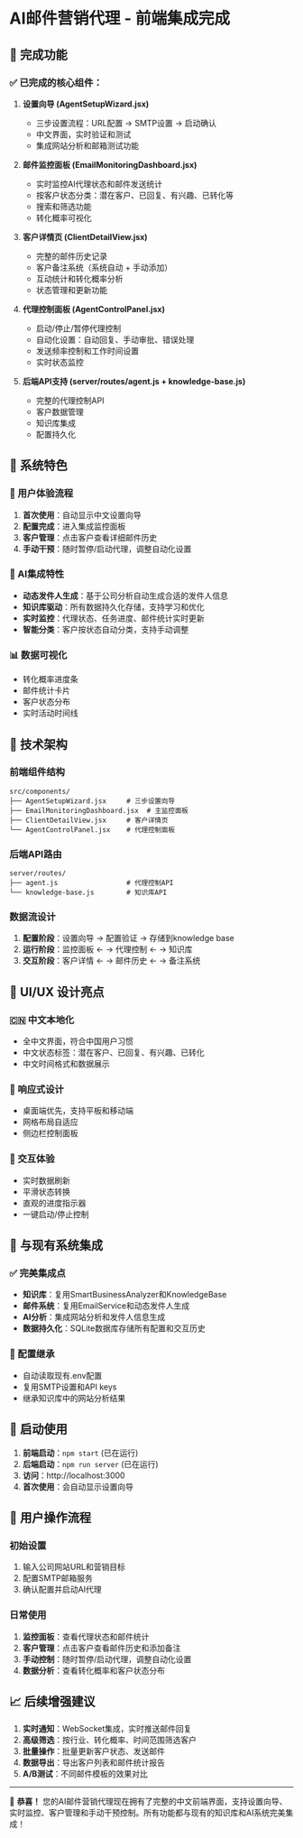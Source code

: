 # AI邮件营销代理 - 前端集成完成

## 🎉 完成功能

### ✅ 已完成的核心组件：

1. **设置向导 (AgentSetupWizard.jsx)**
   - 三步设置流程：URL配置 → SMTP设置 → 启动确认
   - 中文界面，实时验证和测试
   - 集成网站分析和邮箱测试功能

2. **邮件监控面板 (EmailMonitoringDashboard.jsx)**
   - 实时监控AI代理状态和邮件发送统计
   - 按客户状态分类：潜在客户、已回复、有兴趣、已转化等
   - 搜索和筛选功能
   - 转化概率可视化

3. **客户详情页 (ClientDetailView.jsx)**
   - 完整的邮件历史记录
   - 客户备注系统（系统自动 + 手动添加）
   - 互动统计和转化概率分析
   - 状态管理和更新功能

4. **代理控制面板 (AgentControlPanel.jsx)**
   - 启动/停止/暂停代理控制
   - 自动化设置：自动回复、手动审批、错误处理
   - 发送频率控制和工作时间设置
   - 实时状态监控

5. **后端API支持 (server/routes/agent.js + knowledge-base.js)**
   - 完整的代理控制API
   - 客户数据管理
   - 知识库集成
   - 配置持久化

## 🚀 系统特色

### 🎯 用户体验流程
1. **首次使用**：自动显示中文设置向导
2. **配置完成**：进入集成监控面板
3. **客户管理**：点击客户查看详细邮件历史
4. **手动干预**：随时暂停/启动代理，调整自动化设置

### 🧠 AI集成特性
- **动态发件人生成**：基于公司分析自动生成合适的发件人信息
- **知识库驱动**：所有数据持久化存储，支持学习和优化
- **实时监控**：代理状态、任务进度、邮件统计实时更新
- **智能分类**：客户按状态自动分类，支持手动调整

### 📊 数据可视化
- 转化概率进度条
- 邮件统计卡片
- 客户状态分布
- 实时活动时间线

## 🔧 技术架构

### 前端组件结构
```
src/components/
├── AgentSetupWizard.jsx     # 三步设置向导
├── EmailMonitoringDashboard.jsx  # 主监控面板
├── ClientDetailView.jsx     # 客户详情页
└── AgentControlPanel.jsx    # 代理控制面板
```

### 后端API路由
```
server/routes/
├── agent.js                 # 代理控制API
└── knowledge-base.js        # 知识库API
```

### 数据流设计
1. **配置阶段**：设置向导 → 配置验证 → 存储到knowledge base
2. **运行阶段**：监控面板 ← → 代理控制 ← → 知识库
3. **交互阶段**：客户详情 ← → 邮件历史 ← → 备注系统

## 🎨 UI/UX 设计亮点

### 🇨🇳 中文本地化
- 全中文界面，符合中国用户习惯
- 中文状态标签：潜在客户、已回复、有兴趣、已转化
- 中文时间格式和数据展示

### 📱 响应式设计
- 桌面端优先，支持平板和移动端
- 网格布局自适应
- 侧边栏控制面板

### 🎯 交互体验
- 实时数据刷新
- 平滑状态转换
- 直观的进度指示器
- 一键启动/停止控制

## 🔄 与现有系统集成

### ✅ 完美集成点
- **知识库**：复用SmartBusinessAnalyzer和KnowledgeBase
- **邮件系统**：复用EmailService和动态发件人生成
- **AI分析**：集成网站分析和发件人信息生成
- **数据持久化**：SQLite数据库存储所有配置和交互历史

### 🔧 配置继承
- 自动读取现有.env配置
- 复用SMTP设置和API keys
- 继承知识库中的网站分析结果

## 🚀 启动使用

1. **前端启动**：`npm start` (已在运行)
2. **后端启动**：`npm run server` (已在运行)
3. **访问**：http://localhost:3000
4. **首次使用**：会自动显示设置向导

## 🎯 用户操作流程

### 初始设置
1. 输入公司网站URL和营销目标
2. 配置SMTP邮箱服务
3. 确认配置并启动AI代理

### 日常使用
1. **监控面板**：查看代理状态和邮件统计
2. **客户管理**：点击客户查看邮件历史和添加备注
3. **手动控制**：随时暂停/启动代理，调整自动化设置
4. **数据分析**：查看转化概率和客户状态分布

## 📈 后续增强建议

1. **实时通知**：WebSocket集成，实时推送邮件回复
2. **高级筛选**：按行业、转化概率、时间范围筛选客户
3. **批量操作**：批量更新客户状态、发送邮件
4. **数据导出**：导出客户列表和邮件统计报告
5. **A/B测试**：不同邮件模板的效果对比

---

🎉 **恭喜！** 您的AI邮件营销代理现在拥有了完整的中文前端界面，支持设置向导、实时监控、客户管理和手动干预控制。所有功能都与现有的知识库和AI系统完美集成！